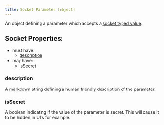 ```yaml
---
title: Socket Parameter [object]
---
```


An object defining a parameter which accepts a [socket typed value](../../../../types/socket).

## Socket Properties:
- must have:
  - [description](#description)
- may have:
  - [isSecret](#issecret)

### description
A [markdown](../markdown) string defining a human friendly description of the parameter.

### isSecret
A boolean indicating if the value of the parameter is secret. This will cause it to be hidden in UI's for example. 
